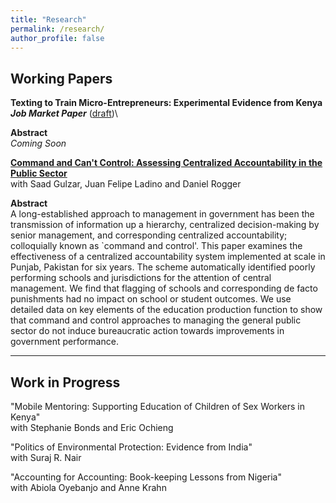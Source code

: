 ```yaml
---
title: "Research"
permalink: /research/
author_profile: false
---
```


**Working Papers**
-----

**Texting to Train Micro-Entrepreneurs: Experimental Evidence from Kenya**\
***Job Market Paper*** ([draft](https://mzmehmood1.github.io))\

**Abstract**\
*Coming Soon*

**[Command and Can't Control: Assessing Centralized Accountability in the Public Sector](https://mzmehmood1.github.io/files/Gulzar_et_al.pdf)**\
with Saad Gulzar, Juan Felipe Ladino and Daniel Rogger

**Abstract**\
A long-established approach to management in government has been the transmission of information up a hierarchy, centralized decision-making by senior management, and corresponding centralized accountability; colloquially known as `command and control'. This paper examines the effectiveness of a centralized accountability system implemented at scale in Punjab, Pakistan for six years. The scheme automatically identified poorly performing schools and jurisdictions for the attention of central management. We find that flagging of schools and corresponding de facto punishments had no impact on school or student outcomes. We use detailed data on key elements of the education production function to show that command and control approaches to managing the general public sector do not induce bureaucratic action towards improvements in government performance.


-----

**Work in Progress**
-----

"Mobile Mentoring: Supporting Education of Children of Sex Workers in Kenya"\
with Stephanie Bonds and Eric Ochieng

"Politics of Environmental Protection: Evidence from India"\
with Suraj R. Nair

"Accounting for Accounting: Book-keeping Lessons from Nigeria"\
with Abiola Oyebanjo and Anne Krahn
